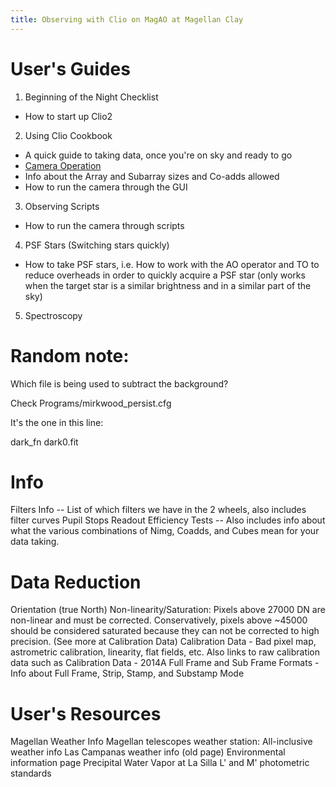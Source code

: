 ```yaml
---
title: Observing with Clio on MagAO at Magellan Clay
---
```



User's Guides
=============
1. Beginning of the Night Checklist
  * How to start up Clio2
2. Using Clio Cookbook
  * A quick guide to taking data, once you're on sky and ready to go
  * [Camera Operation](~/camera_operation)
  * Info about the Array and Subarray sizes and Co-adds allowed
  * How to run the camera through the GUI
3. Observing Scripts
  * How to run the camera through scripts
4. PSF Stars (Switching stars quickly)
  * How to take PSF stars, i.e. How to work with the AO operator and TO to reduce overheads in order to quickly acquire a PSF star (only works when the target star is a similar brightness and in a similar part of the sky)
5. Spectroscopy


Random note:
============
Which file is being used to subtract the background?

Check Programs/mirkwood_persist.cfg

It's the one in this line:

dark_fn dark0.fit



Info
====
Filters Info -- List of which filters we have in the 2 wheels, also includes filter curves
Pupil Stops
Readout Efficiency Tests -- Also includes info about what the various combinations of Nimg, Coadds, and Cubes mean for your data taking.

Data Reduction
==============
Orientation (true North)
Non-linearity/Saturation: Pixels above 27000 DN are non-linear and must be corrected. Conservatively, pixels above ~45000 should be considered saturated because they can not be corrected to high precision. (See more at Calibration Data)
Calibration Data - Bad pixel map, astrometric calibration, linearity, flat fields, etc. Also links to raw calibration data such as Calibration Data - 2014A
Full Frame and Sub Frame Formats - Info about Full Frame, Strip, Stamp, and Substamp Mode


User's Resources
================
Magellan Weather Info
Magellan telescopes weather station: All-inclusive weather info
Las Campanas weather info (old page)
Environmental information page
Precipital Water Vapor at La Silla
L' and M' photometric standards
